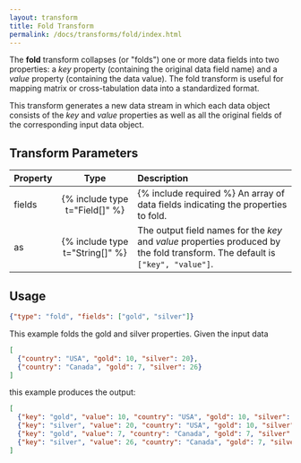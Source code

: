 ```yaml
---
layout: transform
title: Fold Transform
permalink: /docs/transforms/fold/index.html
---
```


The **fold** transform collapses (or "folds") one or more data fields into two properties: a _key_ property (containing the original data field name) and a _value_ property (containing the data value). The fold transform is useful for mapping matrix or cross-tabulation data into a standardized format.

This transform generates a new data stream in which each data object consists of the _key_ and _value_ properties as well as all the original fields of the corresponding input data object.

## Transform Parameters

| Property            | Type                            | Description   |
| :------------------ | :-----------------------------: | :------------ |
| fields              | {% include type t="Field[]" %}  | {% include required %} An array of data fields indicating the properties to fold.|
| as                  | {% include type t="String[]" %} | The output field names for the _key_ and _value_ properties produced by the fold transform. The default is `["key", "value"]`.|

## Usage

```json
{"type": "fold", "fields": ["gold", "silver"]}
```

This example folds the gold and silver properties. Given the input data

```json
[
  {"country": "USA", "gold": 10, "silver": 20},
  {"country": "Canada", "gold": 7, "silver": 26}
]
```

this example produces the output:

```json
[
  {"key": "gold", "value": 10, "country": "USA", "gold": 10, "silver": 20},
  {"key": "silver", "value": 20, "country": "USA", "gold": 10, "silver": 20},
  {"key": "gold", "value": 7, "country": "Canada", "gold": 7, "silver": 26},
  {"key": "silver", "value": 26, "country": "Canada", "gold": 7, "silver": 26}
]
```

